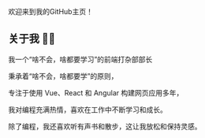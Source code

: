 欢迎来到我的GitHub主页！

## 关于我 🧑‍💻
我一个“啥不会，啥都要学习”的前端打杂部部长

秉承着“啥不会，啥都要学”的原则，

专注于使用 Vue、React 和 Angular 构建网页应用多年，

我对编程充满热情，喜欢在工作中不断学习和成长。

除了编程，我还喜欢听有声书和散步，这让我放松和保持灵感。
